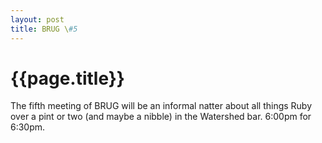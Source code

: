 ```yaml
---
layout: post
title: BRUG \#5
---
```


# {{page.title}}

The fifth meeting of BRUG will be an informal natter about all things Ruby over a pint or two (and maybe a nibble) in the Watershed bar. 6:00pm for 6:30pm.
